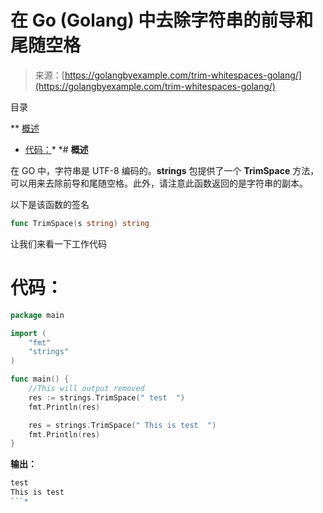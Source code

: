 <!--yml

类别：未分类

日期：2024-10-13 06:12:44

-->

# 在 Go (Golang) 中去除字符串的前导和尾随空格

> 来源：[https://golangbyexample.com/trim-whitespaces-golang/](https://golangbyexample.com/trim-whitespaces-golang/)

目录

**   [概述](#Overview "Overview")

+   [代码：](#Code "Code:")*  *# **概述**

在 GO 中，字符串是 UTF-8 编码的。**strings** 包提供了一个 **TrimSpace** 方法，可以用来去除前导和尾随空格。此外，请注意此函数返回的是字符串的副本。

以下是该函数的签名

```go
func TrimSpace(s string) string
```

让我们来看一下工作代码

# **代码：**

```go
package main

import (
    "fmt"
    "strings"
)

func main() {
    //This will output removed
    res := strings.TrimSpace(" test  ")
    fmt.Println(res)

    res = strings.TrimSpace(" This is test  ")
    fmt.Println(res)
}
```

**输出：**

```go
test
This is test
```*
